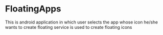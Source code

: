 FloatingApps
============

This is android application in which user selects the app whose icon he/she wants to create floating 
service is used to create floating icons
